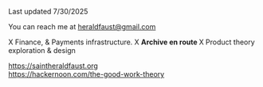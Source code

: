 Last updated 7/30/2025

You can reach me at heraldfaust@gmail.com

X Finance, & Payments infrastructure.
X <b> Archive en route </b>
X Product theory exploration & design

https://saintheraldfaust.org 
<br>
https://hackernoon.com/the-good-work-theory
